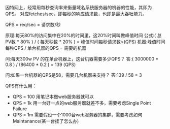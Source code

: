 因特网上，经常用每秒查询率来衡量域名系统服务器的机器的性能，其即为QPS。 对应fetches/sec，即每秒的响应请求数，也即是最大吞吐能力。

QPS = req/sec = 请求数/秒

原理:每天80%的访问集中在20%的时间里，这20%时间叫做峰值时间
公式:( 总PV数 * 80% ) / ( 每天秒数 * 20% ) = 峰值时间每秒请求数>(QPS)
机器:峰值时间每秒QPS / 单台机器的QPS = 需要的机器

问:每天300w PV 的在单台机器上，这台机器需要多少QPS？
答:( 3000000 * 0.8 ) / (86400 * 0.2 ) = 139 (QPS)

问:如果一台机器的QPS是58，需要几台机器来支持？
答:139 / 58 = 3

QPS有什么用：
* QPS = 100 用笔记本做web服务器就可以  
* QPS = 1k 用一台好一点的web服务器就差不多，需要考虑Single Point Failure
* QPS = 1m 需要假设一个1000台web服务器的集群，需要考虑如何Maintanance(某一台挂了怎么办)
